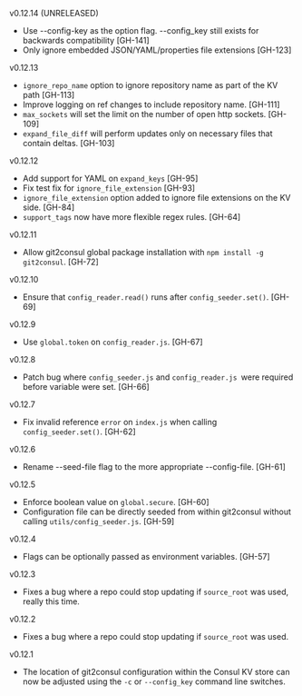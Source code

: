 v0.12.14 (UNRELEASED)
* Use --config-key as the option flag. --config_key still exists for backwards compatibility [GH-141]
* Only ignore embedded JSON/YAML/properties file extensions [GH-123]

v0.12.13
* `ignore_repo_name` option to ignore repository name as part of the KV path [GH-113]
* Improve logging on ref changes to include repository name. [GH-111]
* `max_sockets` will set the limit on the number of open http sockets. [GH-109]
* `expand_file_diff` will perform updates only on necessary files that contain deltas. [GH-103]

v0.12.12
* Add support for YAML on `expand_keys` [GH-95]
* Fix test fix for `ignore_file_extension` [GH-93]
*  `ignore_file_extension` option added to ignore file extensions on the KV side. [GH-84]
* `support_tags` now have more flexible regex rules. [GH-64]

v0.12.11

* Allow git2consul global package installation with `npm install -g git2consul`. [GH-72]

v0.12.10

* Ensure that `config_reader.read()` runs after `config_seeder.set()`. [GH-69]

v0.12.9

* Use `global.token` on `config_reader.js`. [GH-67]

v0.12.8

* Patch bug where `config_seeder.js` and `config_reader.js `were required before variable were set. [GH-66]

v0.12.7

* Fix invalid reference `error` on `index.js` when calling `config_seeder.set()`. [GH-62]

v0.12.6

* Rename --seed-file flag to the more appropriate --config-file. [GH-61]

v0.12.5

* Enforce boolean value on `global.secure`. [GH-60]
* Configuration file can be directly seeded from within git2consul without calling `utils/config_seeder.js`. [GH-59]

v0.12.4

* Flags can be optionally passed as environment variables. [GH-57]

v0.12.3

* Fixes a bug where a repo could stop updating if `source_root` was used, really this time.

v0.12.2

* Fixes a bug where a repo could stop updating if `source_root` was used.

v0.12.1

* The location of git2consul configuration within the Consul KV store can now be adjusted using the `-c` or `--config_key` command line switches.
